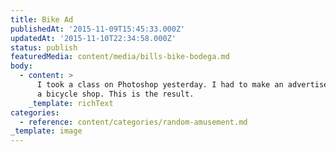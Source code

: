 ```yaml
---
title: Bike Ad
publishedAt: '2015-11-09T15:45:33.000Z'
updatedAt: '2015-11-10T22:34:58.000Z'
status: publish
featuredMedia: content/media/bills-bike-bodega.md
body:
  - content: >
      I took a class on Photoshop yesterday. I had to make an advertisement for
      a bicycle shop. This is the result.
    _template: richText
categories:
  - reference: content/categories/random-amusement.md
_template: image
---
```



